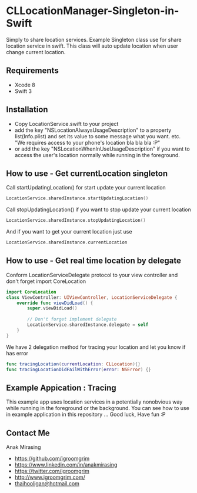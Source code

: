 # CLLocationManager-Singleton-in-Swift
Simply to share location services.
Example Singleton class use for share location service in swift.
This class will auto update location when user change current location.

## Requirements
* Xcode 8
* Swift 3

## Installation
* Copy LocationService.swift to your project
* add the key "NSLocationAlwaysUsageDescription" to a property list(Info.plist) and set its value to some message what you want. etc. "We requires access to your phone's location bla bla bla :P"
* or add the key "NSLocationWhenInUseUsageDescription" if you want to access the user's location normally while running in the foreground.


## How to use - Get currentLocation singleton
Call startUpdatingLocation() for start update your current location
```swift
LocationService.sharedInstance.startUpdatingLocation()
```
Call stopUpdatingLocation() if you want to stop update your current location 
```swift
LocationService.sharedInstance.stopUpdatingLocation()
```
And if you want to get your current location just use
```swift
LocationService.sharedInstance.currentLocation
```

## How to use - Get real time location by delegate
Conform LocationServiceDelegate protocol to your view controller and don't forget import CoreLocation
```swift
import CoreLocation
class ViewController: UIViewController, LocationServiceDelegate {
	override func viewDidLoad() {
        super.viewDidLoad()
        
        // Don't forget implement delegate 
        LocationService.sharedInstance.delegate = self
    }
}
```

We have 2 delegation method for tracing your location and let you know if has error
```swift
func tracingLocation(currentLocation: CLLocation){}
func tracingLocationDidFailWithError(error: NSError) {} 
```
## Example Appication : Tracing
This example app uses location services in a potentially nonobvious way while running in the foreground or the background. 
You can see how to use in example application in this repository ... Good luck, Have fun :P

## Contact Me

Anak Mirasing

- https://github.com/igroomgrim
- https://www.linkedin.com/in/anakmirasing
- https://twitter.com/igroomgrim
- http://www.igroomgrim.com/
- thaihooligan@hotmail.com
